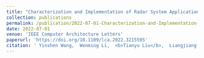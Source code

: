 ```yaml
---
title: "Characterization and Implementation of Radar System Applications on a Reconfigurable Dataflow Architecture"
collection: publications
permalink: /publication/2022-07-01-Characterization-and-Implementation-of-Radar-System-Applications-on-a-Reconfigurable-Dataflow-Architecture
date: 2022-07-01
venue: 'IEEE Computer Architecture Letters'
paperurl: 'https://doi.org/10.1109/lca.2022.3215595'
citation: ' Yinshen Wang,  Wenming Li,  <b>Tianyu Liu</b>,  Liangjiang Zhou,  Bingnan Wang,  Zhihua Fan,  Xiaochun Ye,  Dongrui Fan,  Chibiao Ding, &quot;Characterization and Implementation of Radar System Applications on a Reconfigurable Dataflow Architecture.&quot; IEEE Computer Architecture Letters, 2022.'
---
```

